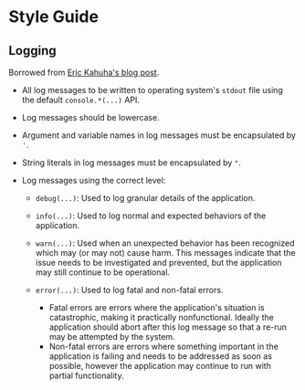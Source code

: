# Style Guide

## Logging

Borrowed from [Eric Kahuha's blog post](https://www.section.io/engineering-education/how-to-choose-levels-of-logging).

* All log messages to be written to operating system's `stdout` file using the default `console.*(...)` API.
* Log messages should be lowercase.
* Argument and variable names in log messages must be encapsulated by `'`.
* String literals in log messages must be encapsulated by `"`.
* Log messages using the correct level:

  * `debug(...)`: Used to log granular details of the application.

  * `info(...)`: Used to log normal and expected behaviors of the application.

  * `warn(...)`: Used when an unexpected behavior has been recognized which may (or may not) cause harm. This messages indicate that the issue needs to be investigated and prevented, but the application may still continue to be operational.

  * `error(...)`: Used to log fatal and non-fatal errors.
    * Fatal errors are errors where the application's situation is catastrophic, making it practically nonfunctional. Ideally the application should abort after this log message so that a re-run may be attempted by the system.
    * Non-fatal errors are errors where something important in the application is failing and needs to be addressed as soon as possible, however the application may continue to run with partial functionality.
